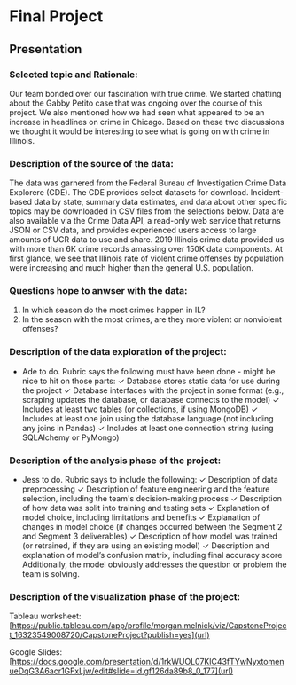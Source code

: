 # Final Project

## Presentation
### Selected topic and Rationale:
Our team bonded over our fascination with true crime. We started chatting about the Gabby Petito case that was ongoing over the course of this project. We also mentioned how we had seen what appeared to be an increase in headlines on crime in Chicago. Based on these two discussions we thought it would be interesting to see what is going on with crime in Illinois.  

### Description of the source of the data:
The data was garnered from the Federal Bureau of Investigation Crime Data Explorere (CDE). The CDE provides select datasets for download. Incident-based data by state, summary data estimates, and data about other specific topics may be downloaded in CSV files from the selections below. Data are also available via the Crime Data API, a read-only web service that returns JSON or CSV data, and provides experienced users access to large amounts of UCR data to use and share. 2019 Illinois crime data provided us with more than 6K crime records amassing over 150K data components. At first glance, we see that Illinois rate of violent crime offenses by population were increasing and much higher than the general U.S. population.


### Questions hope to anwser with the data:
1. In which season do the most crimes happen in IL?
2. In the season with the most crimes, are they more violent or nonviolent offenses?

### Description of the data exploration of the project:
- Ade to do. Rubric says the following must have been done - might be nice to hit on those parts:
✓ Database stores static data for use during the project ✓ Database interfaces with the project in some format (e.g., scraping updates the
database, or database connects to the model) ✓ Includes at least two tables (or collections, if using MongoDB) ✓ Includes at least one join using the database language (not including any joins in
Pandas) ✓ Includes at least one connection string (using SQLAlchemy or PyMongo)


### Description of the analysis phase of the project:
- Jess to do. Rubric says to include the following:
✓ Description of data preprocessing ✓ Description of feature engineering and the feature selection, including the team's
decision-making process ✓ Description of how data was split into training and testing sets ✓ Explanation of model choice, including limitations and benefits ✓ Explanation of changes in model choice (if changes occurred between the
Segment 2 and Segment 3 deliverables) ✓ Description of how model was trained (or retrained, if they are using an existing
model) ✓ Description and explanation of model’s confusion matrix, including final accuracy
score
Additionally, the model obviously addresses the question or problem the team is
solving.

### Description of the visualization phase of the project:

Tableau worksheet: [https://public.tableau.com/app/profile/morgan.melnick/viz/CapstoneProject_16323549008720/CapstoneProject?publish=yes](url)

Google Slides: [https://docs.google.com/presentation/d/1rkWUOL07KlC43fTYwNyxtomenueDqG3A6acr1GFxLjw/edit#slide=id.gf126da89b8_0_177](url)


